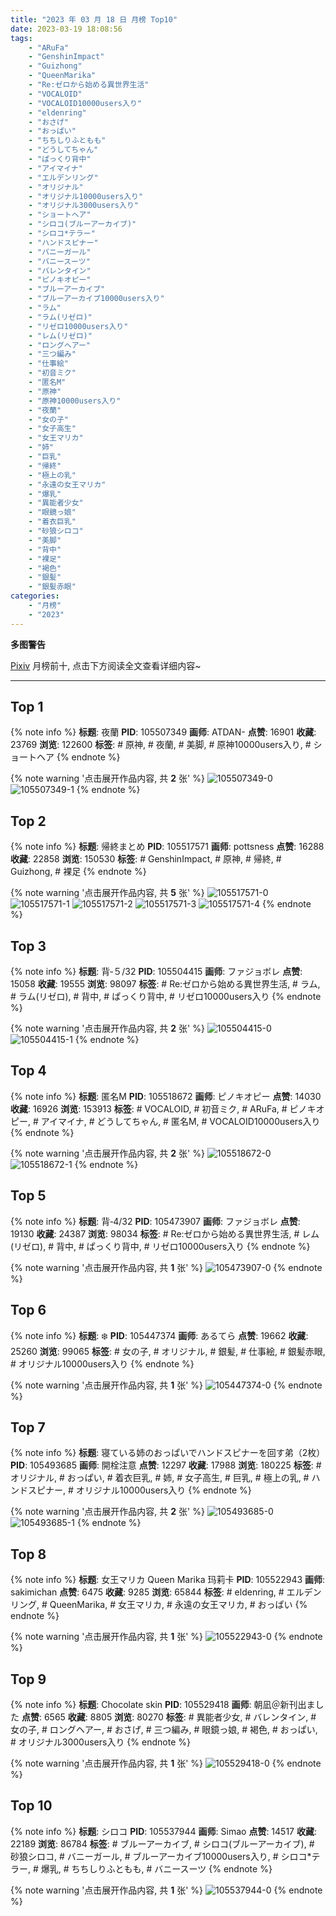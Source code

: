 ```yaml
---
title: "2023 年 03 月 18 日 月榜 Top10"
date: 2023-03-19 18:08:56
tags:
    - "ARuFa"
    - "GenshinImpact"
    - "Guizhong"
    - "QueenMarika"
    - "Re:ゼロから始める異世界生活"
    - "VOCALOID"
    - "VOCALOID10000users入り"
    - "eldenring"
    - "おさげ"
    - "おっぱい"
    - "ちちしりふともも"
    - "どうしてちゃん"
    - "ぱっくり背中"
    - "アイマイナ"
    - "エルデンリング"
    - "オリジナル"
    - "オリジナル10000users入り"
    - "オリジナル3000users入り"
    - "ショートヘア"
    - "シロコ(ブルーアーカイブ)"
    - "シロコ*テラー"
    - "ハンドスピナー"
    - "バニーガール"
    - "バニースーツ"
    - "バレンタイン"
    - "ピノキオピー"
    - "ブルーアーカイブ"
    - "ブルーアーカイブ10000users入り"
    - "ラム"
    - "ラム(リゼロ)"
    - "リゼロ10000users入り"
    - "レム(リゼロ)"
    - "ロングヘアー"
    - "三つ編み"
    - "仕事絵"
    - "初音ミク"
    - "匿名M"
    - "原神"
    - "原神10000users入り"
    - "夜蘭"
    - "女の子"
    - "女子高生"
    - "女王マリカ"
    - "姉"
    - "巨乳"
    - "帰終"
    - "極上の乳"
    - "永遠の女王マリカ"
    - "爆乳"
    - "異能者少女"
    - "眼鏡っ娘"
    - "着衣巨乳"
    - "砂狼シロコ"
    - "美脚"
    - "背中"
    - "裸足"
    - "褐色"
    - "銀髪"
    - "銀髪赤眼"
categories:
    - "月榜"
    - "2023"
---
```


<i class="fa fa-triangle-exclamation"></i>**多图警告**<i class="fa fa-triangle-exclamation"></i>

[Pixiv](https://www.pixiv.net/) 月榜前十, 点击下方阅读全文查看详细内容~

<!-- more -->

---

## Top 1

{% note info %}
**标题**: 夜蘭
**PID**: 105507349 **画师**: ATDAN-
**点赞**: 16901 **收藏**: 23769 **浏览**: 122600
**标签**: # 原神, # 夜蘭, # 美脚, # 原神10000users入り, # ショートヘア
{% endnote %}

{% note warning '点击展开作品内容, 共 **2** 张' %}
![105507349-0](https://i.pixiv.re/img-original/img/2023/02/25/11/38/26/105507349_p0.jpg)
![105507349-1](https://i.pixiv.re/img-original/img/2023/02/25/11/38/26/105507349_p1.jpg)
{% endnote %}

## Top 2

{% note info %}
**标题**: 帰終まとめ
**PID**: 105517571 **画师**: pottsness
**点赞**: 16288 **收藏**: 22858 **浏览**: 150530
**标签**: # GenshinImpact, # 原神, # 帰終, # Guizhong, # 裸足
{% endnote %}

{% note warning '点击展开作品内容, 共 **5** 张' %}
![105517571-0](https://i.pixiv.re/img-original/img/2023/02/19/13/28/00/105517571_p0.jpg)
![105517571-1](https://i.pixiv.re/img-original/img/2023/02/19/13/28/00/105517571_p1.jpg)
![105517571-2](https://i.pixiv.re/img-original/img/2023/02/19/13/28/00/105517571_p2.jpg)
![105517571-3](https://i.pixiv.re/img-original/img/2023/02/19/13/28/00/105517571_p3.jpg)
![105517571-4](https://i.pixiv.re/img-original/img/2023/02/19/13/28/00/105517571_p4.jpg)
{% endnote %}

## Top 3

{% note info %}
**标题**: 背‐５/32
**PID**: 105504415 **画师**: ファジョボレ
**点赞**: 15058 **收藏**: 19555 **浏览**: 98097
**标签**: # Re:ゼロから始める異世界生活, # ラム, # ラム(リゼロ), # 背中, # ぱっくり背中, # リゼロ10000users入り
{% endnote %}

{% note warning '点击展开作品内容, 共 **2** 张' %}
![105504415-0](https://i.pixiv.re/img-original/img/2023/02/19/00/13/46/105504415_p0.jpg)
![105504415-1](https://i.pixiv.re/img-original/img/2023/02/19/00/13/46/105504415_p1.jpg)
{% endnote %}

## Top 4

{% note info %}
**标题**: 匿名M
**PID**: 105518672 **画师**: ピノキオピー
**点赞**: 14030 **收藏**: 16926 **浏览**: 153913
**标签**: # VOCALOID, # 初音ミク, # ARuFa, # ピノキオピー, # アイマイナ, # どうしてちゃん, # 匿名M, # VOCALOID10000users入り
{% endnote %}

{% note warning '点击展开作品内容, 共 **2** 张' %}
![105518672-0](https://i.pixiv.re/img-original/img/2023/02/19/13/54/35/105518672_p0.jpg)
![105518672-1](https://i.pixiv.re/img-original/img/2023/02/19/13/54/35/105518672_p1.jpg)
{% endnote %}

## Top 5

{% note info %}
**标题**: 背‐4/32
**PID**: 105473907 **画师**: ファジョボレ
**点赞**: 19130 **收藏**: 24387 **浏览**: 98034
**标签**: # Re:ゼロから始める異世界生活, # レム(リゼロ), # 背中, # ぱっくり背中, # リゼロ10000users入り
{% endnote %}

{% note warning '点击展开作品内容, 共 **1** 张' %}
![105473907-0](https://i.pixiv.re/img-original/img/2023/02/18/00/04/15/105473907_p0.jpg)
{% endnote %}

## Top 6

{% note info %}
**标题**: ❄️
**PID**: 105447374 **画师**: あるてら
**点赞**: 19662 **收藏**: 25260 **浏览**: 99065
**标签**: # 女の子, # オリジナル, # 銀髪, # 仕事絵, # 銀髪赤眼, # オリジナル10000users入り
{% endnote %}

{% note warning '点击展开作品内容, 共 **1** 张' %}
![105447374-0](https://i.pixiv.re/img-original/img/2023/02/17/00/00/31/105447374_p0.png)
{% endnote %}

## Top 7

{% note info %}
**标题**: 寝ている姉のおっぱいでハンドスピナーを回す弟（2枚）
**PID**: 105493685 **画师**: 開栓注意
**点赞**: 12297 **收藏**: 17988 **浏览**: 180225
**标签**: # オリジナル, # おっぱい, # 着衣巨乳, # 姉, # 女子高生, # 巨乳, # 極上の乳, # ハンドスピナー, # オリジナル10000users入り
{% endnote %}

{% note warning '点击展开作品内容, 共 **2** 张' %}
![105493685-0](https://i.pixiv.re/img-original/img/2023/02/18/18/49/49/105493685_p0.jpg)
![105493685-1](https://i.pixiv.re/img-original/img/2023/02/18/18/49/49/105493685_p1.jpg)
{% endnote %}

## Top 8

{% note info %}
**标题**: 女王マリカ Queen Marika 玛莉卡
**PID**: 105522943 **画师**: sakimichan
**点赞**: 6475 **收藏**: 9285 **浏览**: 65844
**标签**: # eldenring, # エルデンリング, # QueenMarika, # 女王マリカ, # 永遠の女王マリカ, # おっぱい
{% endnote %}

{% note warning '点击展开作品内容, 共 **1** 张' %}
![105522943-0](https://i.pixiv.re/img-original/img/2023/02/19/16/55/31/105522943_p0.jpg)
{% endnote %}

## Top 9

{% note info %}
**标题**: Chocolate skin
**PID**: 105529418 **画师**: 朝凪＠新刊出ました
**点赞**: 6565 **收藏**: 8805 **浏览**: 80270
**标签**: # 異能者少女, # バレンタイン, # 女の子, # ロングヘアー, # おさげ, # 三つ編み, # 眼鏡っ娘, # 褐色, # おっぱい, # オリジナル3000users入り
{% endnote %}

{% note warning '点击展开作品内容, 共 **1** 张' %}
![105529418-0](https://i.pixiv.re/img-original/img/2023/02/19/20/30/04/105529418_p0.jpg)
{% endnote %}

## Top 10

{% note info %}
**标题**: シロコ
**PID**: 105537944 **画师**: Simao
**点赞**: 14517 **收藏**: 22189 **浏览**: 86784
**标签**: # ブルーアーカイブ, # シロコ(ブルーアーカイブ), # 砂狼シロコ, # バニーガール, # ブルーアーカイブ10000users入り, # シロコ*テラー, # 爆乳, # ちちしりふともも, # バニースーツ
{% endnote %}

{% note warning '点击展开作品内容, 共 **1** 张' %}
![105537944-0](https://i.pixiv.re/img-original/img/2023/02/20/00/00/55/105537944_p0.png)
{% endnote %}
